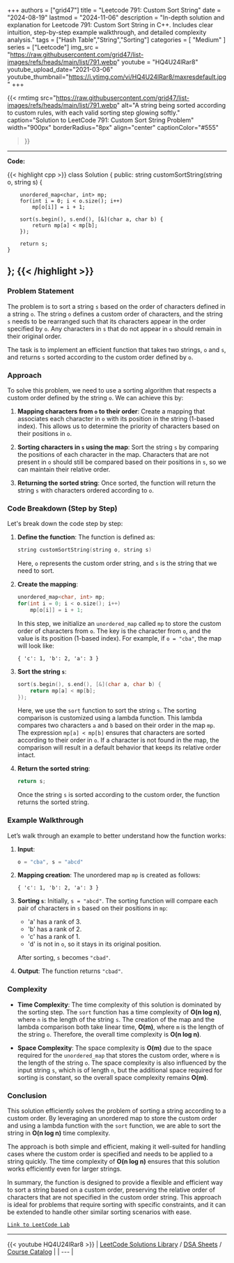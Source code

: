 
+++
authors = ["grid47"]
title = "Leetcode 791: Custom Sort String"
date = "2024-08-19"
lastmod = "2024-11-06"
description = "In-depth solution and explanation for Leetcode 791: Custom Sort String in C++. Includes clear intuition, step-by-step example walkthrough, and detailed complexity analysis."
tags = ["Hash Table","String","Sorting"]
categories = [
    "Medium"
]
series = ["Leetcode"]
img_src = "https://raw.githubusercontent.com/grid47/list-images/refs/heads/main/list/791.webp"
youtube = "HQ4U24lRar8"
youtube_upload_date="2021-03-06"
youtube_thumbnail="https://i.ytimg.com/vi/HQ4U24lRar8/maxresdefault.jpg"
+++


{{< rmtimg 
    src="https://raw.githubusercontent.com/grid47/list-images/refs/heads/main/list/791.webp" 
    alt="A string being sorted according to custom rules, with each valid sorting step glowing softly."
    caption="Solution to LeetCode 791: Custom Sort String Problem"
    width="900px"
    borderRadius="8px"
    align="center" 
    captionColor="#555"
>}}
---
**Code:**

{{< highlight cpp >}}
class Solution {
public:
    string customSortString(string o, string s) {
        
        unordered_map<char, int> mp;
        for(int i = 0; i < o.size(); i++)
            mp[o[i]] = i + 1;
        
        sort(s.begin(), s.end(), [&](char a, char b) {
            return mp[a] < mp[b];
        });
        
        return s;
    }
};
{{< /highlight >}}
---

### Problem Statement
The problem is to sort a string `s` based on the order of characters defined in a string `o`. The string `o` defines a custom order of characters, and the string `s` needs to be rearranged such that its characters appear in the order specified by `o`. Any characters in `s` that do not appear in `o` should remain in their original order. 

The task is to implement an efficient function that takes two strings, `o` and `s`, and returns `s` sorted according to the custom order defined by `o`.

### Approach
To solve this problem, we need to use a sorting algorithm that respects a custom order defined by the string `o`. We can achieve this by:

1. **Mapping characters from `o` to their order**: Create a mapping that associates each character in `o` with its position in the string (1-based index). This allows us to determine the priority of characters based on their positions in `o`.
   
2. **Sorting characters in `s` using the map**: Sort the string `s` by comparing the positions of each character in the map. Characters that are not present in `o` should still be compared based on their positions in `s`, so we can maintain their relative order.

3. **Returning the sorted string**: Once sorted, the function will return the string `s` with characters ordered according to `o`.

### Code Breakdown (Step by Step)

Let's break down the code step by step:

1. **Define the function**:
   The function is defined as:
   ```cpp
   string customSortString(string o, string s)
   ```

   Here, `o` represents the custom order string, and `s` is the string that we need to sort.

2. **Create the mapping**:
   ```cpp
   unordered_map<char, int> mp;
   for(int i = 0; i < o.size(); i++)
       mp[o[i]] = i + 1;
   ```

   In this step, we initialize an `unordered_map` called `mp` to store the custom order of characters from `o`. The key is the character from `o`, and the value is its position (1-based index). For example, if `o = "cba"`, the map will look like:
   ```
   { 'c': 1, 'b': 2, 'a': 3 }
   ```

3. **Sort the string `s`**:
   ```cpp
   sort(s.begin(), s.end(), [&](char a, char b) {
       return mp[a] < mp[b];
   });
   ```

   Here, we use the `sort` function to sort the string `s`. The sorting comparison is customized using a lambda function. This lambda compares two characters `a` and `b` based on their order in the map `mp`. The expression `mp[a] < mp[b]` ensures that characters are sorted according to their order in `o`. If a character is not found in the map, the comparison will result in a default behavior that keeps its relative order intact.

4. **Return the sorted string**:
   ```cpp
   return s;
   ```

   Once the string `s` is sorted according to the custom order, the function returns the sorted string.

### Example Walkthrough

Let’s walk through an example to better understand how the function works:

1. **Input**: 
   ```cpp
   o = "cba", s = "abcd"
   ```

2. **Mapping creation**: 
   The unordered map `mp` is created as follows:
   ```
   { 'c': 1, 'b': 2, 'a': 3 }
   ```

3. **Sorting `s`**:
   Initially, `s = "abcd"`. The sorting function will compare each pair of characters in `s` based on their positions in `mp`:
   - 'a' has a rank of 3.
   - 'b' has a rank of 2.
   - 'c' has a rank of 1.
   - 'd' is not in `o`, so it stays in its original position.
   
   After sorting, `s` becomes `"cbad"`.

4. **Output**:
   The function returns `"cbad"`.

### Complexity

- **Time Complexity**:
  The time complexity of this solution is dominated by the sorting step. The `sort` function has a time complexity of **O(n log n)**, where `n` is the length of the string `s`. The creation of the map and the lambda comparison both take linear time, **O(m)**, where `m` is the length of the string `o`. Therefore, the overall time complexity is **O(n log n)**.

- **Space Complexity**:
  The space complexity is **O(m)** due to the space required for the `unordered_map` that stores the custom order, where `m` is the length of the string `o`. The space complexity is also influenced by the input string `s`, which is of length `n`, but the additional space required for sorting is constant, so the overall space complexity remains **O(m)**.

### Conclusion

This solution efficiently solves the problem of sorting a string according to a custom order. By leveraging an unordered map to store the custom order and using a lambda function with the `sort` function, we are able to sort the string in **O(n log n)** time complexity. 

The approach is both simple and efficient, making it well-suited for handling cases where the custom order is specified and needs to be applied to a string quickly. The time complexity of **O(n log n)** ensures that this solution works efficiently even for larger strings.

In summary, the function is designed to provide a flexible and efficient way to sort a string based on a custom order, preserving the relative order of characters that are not specified in the custom order string. This approach is ideal for problems that require sorting with specific constraints, and it can be extended to handle other similar sorting scenarios with ease.

[`Link to LeetCode Lab`](https://leetcode.com/problems/custom-sort-string/description/)

---
{{< youtube HQ4U24lRar8 >}}
| [LeetCode Solutions Library](https://grid47.xyz/leetcode/) / [DSA Sheets](https://grid47.xyz/sheets/) / [Course Catalog](https://grid47.xyz/courses/) |
| --- |
